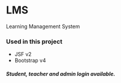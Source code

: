 # LMS
Learning Management System

### Used in this project
* JSF v2
* Bootstrap v4

##### Student, teacher and admin login available.
